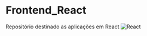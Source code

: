 # Frontend_React
Repositório destinado as aplicações em React  ![React](https://img.shields.io/badge/react-%2320232a.svg?style=for-the-badge&logo=react&logoColor=%2361DAFB)
